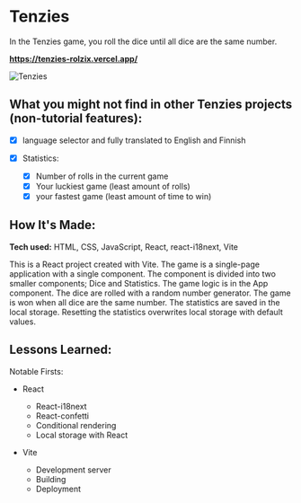 # Tenzies

In the Tenzies game, you roll the dice until all dice are the same number.

**https://tenzies-rolzix.vercel.app/**

![Tenzies](https://github.com/Rolzix/Tenzies/assets/107266349/426e3c94-6c34-474f-a6aa-b19a79616d89)

## What you might not find in other Tenzies projects (non-tutorial features):

- [x] language selector and fully translated to English and Finnish

- [x] Statistics:
  - [x] Number of rolls in the current game
  - [x] Your luckiest game (least amount of rolls)
  - [x] your fastest game (least amount of time to win)

## How It's Made:

**Tech used:** HTML, CSS, JavaScript, React, react-i18next, Vite

This is a React project created with Vite. The game is a single-page application with a single component. The component is divided into two smaller components; Dice and Statistics. The game logic is in the App component. The dice are rolled with a random number generator. The game is won when all dice are the same number. The statistics are saved in the local storage. Resetting the statistics overwrites local storage with default values.

## Lessons Learned:

Notable Firsts:

- React

  - React-i18next
  - React-confetti
  - Conditional rendering
  - Local storage with React

- Vite
  - Development server
  - Building
  - Deployment
